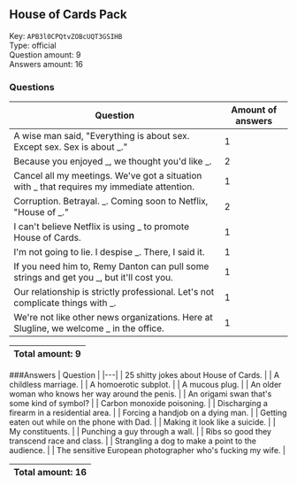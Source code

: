 ## House of Cards Pack
Key: `APB3l0CPQtvZOBcUQT3GSIHB`  
Type: official  
Question amount: 9  
Answers amount: 16
### Questions
| Question | Amount of answers |
|---|---|
| A wise man said, "Everything is about sex. Except sex. Sex is about _." | 1 |
| Because you enjoyed _, we thought you'd like _. | 2 |
| Cancel all my meetings. We've got a situation with _ that requires my immediate attention. | 1 |
| Corruption. Betrayal. _. Coming soon to Netflix, "House of _." | 2 |
| I can't believe Netflix is using _ to promote House of Cards. | 1 |
| I'm not going to lie. I despise _. There, I said it. | 1 |
| If you need him to, Remy Danton can pull some strings and get you _, but it'll cost you. | 1 |
| Our relationship is strictly professional. Let's not complicate things with _. | 1 |
| We're not like other news organizations. Here at Slugline, we welcome _ in the office. | 1 |

|Total amount: 9|
|---|

###Answers
| Question |
|---|
| 25 shitty jokes about House of Cards. |
| A childless marriage. |
| A homoerotic subplot. |
| A mucous plug. |
| An older woman who knows her way around the penis. |
| An origami swan that's some kind of symbol? |
| Carbon monoxide poisoning. |
| Discharging a firearm in a residential area. |
| Forcing a handjob on a dying man. |
| Getting eaten out while on the phone with Dad. |
| Making it look like a suicide. |
| My constituents. |
| Punching a guy through a wall. |
| Ribs so good they transcend race and class. |
| Strangling a dog to make a point to the audience. |
| The sensitive European photographer who's fucking my wife. |

|Total amount: 16|
|---|